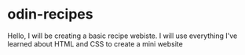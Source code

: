 # odin-recipes
Hello, I will be creating a basic recipe webiste. 
I will use everything I've learned about HTML and CSS to create a mini website